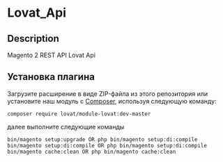 # Lovat_Api

## Description
Magento 2 REST API Lovat Api

## Установка плагина

Загрузите расширение в виде ZIP-файла из этого репозитория или установите наш модуль с [Composer](https://getcomposer.org/), используя следующую команду:

```composer require lovat/module-lovat:dev-master```

далее выполните следующие команды
```
bin/magento setup:upgrade OR php bin/magento setup:di:compile
bin/magento setup:di:compile OR php bin/magento setup:di:compile
bin/magento cache:clean OR php bin/magento cache:clean
```
